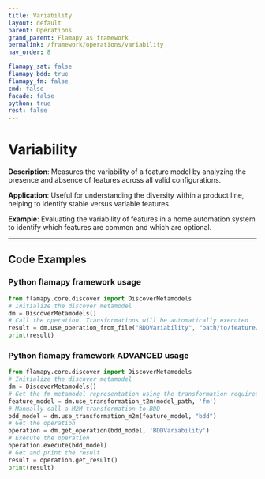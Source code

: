 ```yaml
---
title: Variability
layout: default
parent: Operations
grand_parent: Flamapy as framework
permalink: /framework/operations/variability
nav_order: 8

flamapy_sat: false
flamapy_bdd: true
flamapy_fm: false
cmd: false
facade: false
python: true
rest: false
---
```


# Variability
**Description**: 
Measures the variability of a feature model by analyzing the presence and absence of features across all valid configurations.

**Application**: 
Useful for understanding the diversity within a product line, helping to identify stable versus variable features.

**Example**: 
Evaluating the variability of features in a home automation system to identify which features are common and which are optional.

---
## Code Examples

### Python flamapy framework usage
```python
from flamapy.core.discover import DiscoverMetamodels
# Initialize the discover metamodel
dm = DiscoverMetamodels()
# Call the operation. Transformations will be automatically executed
result = dm.use_operation_from_file("BDDVariability", "path/to/feature/model")
print(result)
```
### Python flamapy framework **ADVANCED** usage
```python
from flamapy.core.discover import DiscoverMetamodels
# Initialize the discover metamodel
dm = DiscoverMetamodels()
# Get the fm metamodel representation using the transformation required to get to the fm metamodel
feature_model = dm.use_transformation_t2m(model_path, 'fm')
# Manually call a M2M transformation to BDD
bdd_model = dm.use_transformation_m2m(feature_model, "bdd")
# Get the operation
operation = dm.get_operation(bdd_model, 'BDDVariability')
# Execute the operation
operation.execute(bdd_model)
# Get and print the result
result = operation.get_result()
print(result)
```
